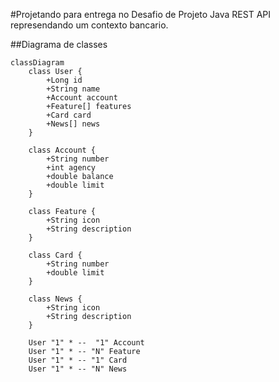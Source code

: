 #Projetando para entrega no Desafio de Projeto
Java REST API represendando um contexto bancario.

##Diagrama de classes
```mermaid
classDiagram
    class User {
        +Long id
        +String name
        +Account account
        +Feature[] features
        +Card card
        +News[] news
    }

    class Account {
        +String number
        +int agency
        +double balance
        +double limit
    }

    class Feature {
        +String icon
        +String description
    }

    class Card {
        +String number
        +double limit
    }

    class News {
        +String icon
        +String description
    }

    User "1" * --  "1" Account 
    User "1" * -- "N" Feature
    User "1" * -- "1" Card 
    User "1" * -- "N" News
```
